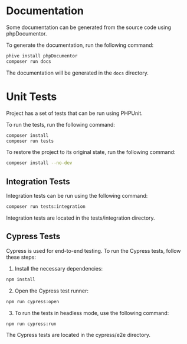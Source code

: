 # Documentation

Some documentation can be generated from the source code using phpDocumentor.

To generate the documentation, run the following command:

```bash
phive install phpDocumentor
composer run docs
```

The documentation will be generated in the `docs` directory.

# Unit Tests

Project has a set of tests that can be run using PHPUnit.

To run the tests, run the following command:

```bash
composer install
composer run tests
```

To restore the project to its original state, run the following command:

```bash
composer install --no-dev
```

## Integration Tests
Integration tests can be run using the following command:
```bash
composer run tests:integration
```

Integration tests are located in the tests/integration directory.

## Cypress Tests

Cypress is used for end-to-end testing. To run the Cypress tests, follow these steps:
1. Install the necessary dependencies:
```bash
npm install
```
2. Open the Cypress test runner:
```bash
npm run cypress:open
```

3. To run the tests in headless mode, use the following command:
```bash
npm run cypress:run
```

The Cypress tests are located in the cypress/e2e directory.
